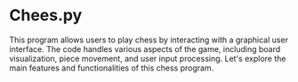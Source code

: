# Chees.py
This program allows users to play chess by interacting with a graphical user interface. The code handles various aspects of the game, including board visualization, piece movement, and user input processing. Let's explore the main features and functionalities of this chess program.

